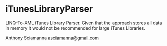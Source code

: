 iTunesLibraryParser
===================

LINQ-To-XML iTunes Library Parser. Given that the approach stores all
data in memory it would not be recommended for large iTunes Libraries.

Anthony Sciamanna
asciamanna@gmail.com

